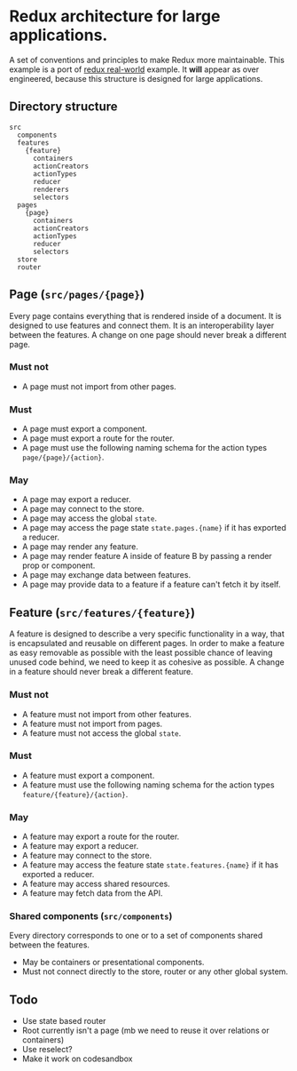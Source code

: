 # Redux architecture for large applications.

A set of conventions and principles to make Redux more maintainable. This example is a port of [redux real-world](https://github.com/reduxjs/redux/blob/master/examples/real-world/) example. It **will** appear as over engineered, because this structure is designed for large applications.

## Directory structure

```
src
  components
  features
    {feature}
      containers
      actionCreators
      actionTypes
      reducer
      renderers
      selectors
  pages
    {page}
      containers
      actionCreators
      actionTypes
      reducer
      selectors
  store
  router
```

## Page (`src/pages/{page}`)

Every page contains everything that is rendered inside of a document. It is designed to use features and connect them. It is an interoperability layer between the features. A change on one page should never break a different page.

### Must not

- A page must not import from other pages.

### Must

- A page must export a component.
- A page must export a route for the router.
- A page must use the following naming schema for the action types `page/{page}/{action}`.

### May

- A page may export a reducer.
- A page may connect to the store.
- A page may access the global `state`.
- A page may access the page state `state.pages.{name}` if it has exported a reducer.
- A page may render any feature.
- A page may render feature A inside of feature B by passing a render prop or component.
- A page may exchange data between features.
- A page may provide data to a feature if a feature can't fetch it by itself.

## Feature (`src/features/{feature}`)

A feature is designed to describe a very specific functionality in a way, that is encapsulated and reusable on different pages. In order to make a feature as easy removable as possible with the least possible chance of leaving unused code behind, we need to keep it as cohesive as possible. A change in a feature should never break a different feature.

### Must not

- A feature must not import from other features.
- A feature must not import from pages.
- A feature must not access the global `state`.

### Must

- A feature must export a component.
- A feature must use the following naming schema for the action types `feature/{feature}/{action}`.

### May

- A feature may export a route for the router.
- A feature may export a reducer.
- A feature may connect to the store.
- A feature may access the feature state `state.features.{name}` if it has exported a reducer.
- A feature may access shared resources.
- A feature may fetch data from the API.

### Shared components (`src/components`)

Every directory corresponds to one or to a set of components shared between the features.

- May be containers or presentational components.
- Must not connect directly to the store, router or any other global system.

## Todo

- Use state based router
- Root currently isn't a page (mb we need to reuse it over relations or containers)
- Use reselect?
- Make it work on codesandbox
